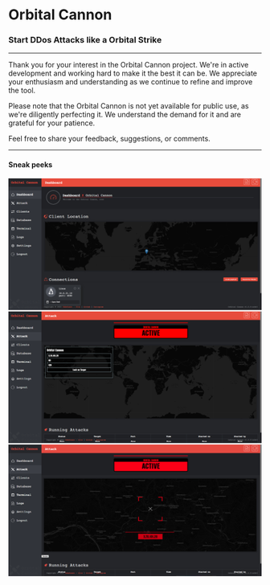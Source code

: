 # Orbital Cannon
### Start DDos Attacks like a Orbital Strike

----------

Thank you for your interest in the Orbital Cannon project. We're in active development and working hard to make it the best it can be. We appreciate your enthusiasm and understanding as we continue to refine and improve the tool.

Please note that the Orbital Cannon is not yet available for public use, as we're diligently perfecting it. We understand the demand for it and are grateful for your patience.

Feel free to share your feedback, suggestions, or comments.

----------

#### Sneak peeks
<p align="center">
  <img src="img/dash.png">
  <img src="img/attack1.png">
  <img src="img/attack2.png">
</p>

